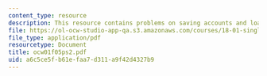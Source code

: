 ```yaml
---
content_type: resource
description: This resource contains problems on saving accounts and loans.
file: https://ol-ocw-studio-app-qa.s3.amazonaws.com/courses/18-01-single-variable-calculus-fall-2005/a6c5ce5fb61efaa7d311a9f42d4327b9_ocw01f05ps2.pdf
file_type: application/pdf
resourcetype: Document
title: ocw01f05ps2.pdf
uid: a6c5ce5f-b61e-faa7-d311-a9f42d4327b9
---
```

